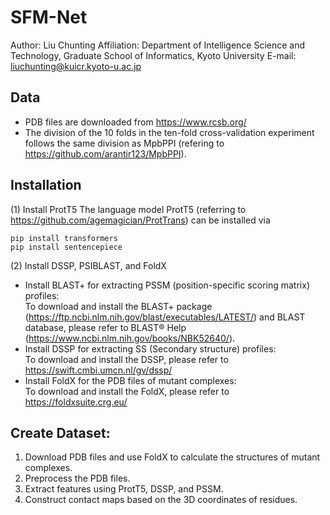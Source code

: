 # SFM-Net

Author: Liu Chunting
Affiliation: Department of Intelligence Science and Technology, Graduate School of Informatics, Kyoto University
E-mail: liuchunting@kuicr.kyoto-u.ac.jp


## Data
* PDB files are downloaded from https://www.rcsb.org/
* The division of the 10 folds in the ten-fold cross-validation experiment follows the same division as MpbPPI (refering to https://github.com/arantir123/MpbPPI).

## Installation
(1) Install ProtT5
The language model ProtT5 (referring to https://github.com/agemagician/ProtTrans) can be installed via
```
pip install transformers
pip install sentencepiece
```

(2) Install DSSP, PSIBLAST, and FoldX
* Install BLAST+ for extracting PSSM (position-specific scoring matrix) profiles:
<br>To download and install the BLAST+ package (https://ftp.ncbi.nlm.nih.gov/blast/executables/LATEST/) and BLAST database, please refer to BLAST® Help (https://www.ncbi.nlm.nih.gov/books/NBK52640/). 
* Install DSSP for extracting SS (Secondary structure) profiles:
<br>To download and install the DSSP, please refer to https://swift.cmbi.umcn.nl/gv/dssp/
* Install FoldX for the PDB files of mutant complexes:
<br>To download and install the FoldX, please refer to https://foldxsuite.crg.eu/

## Create Dataset:
1. Download PDB files and use FoldX to calculate the structures of mutant complexes.
2. Preprocess the PDB files.
3. Extract features using ProtT5, DSSP, and PSSM.
4. Construct contact maps based on the 3D coordinates of residues.
